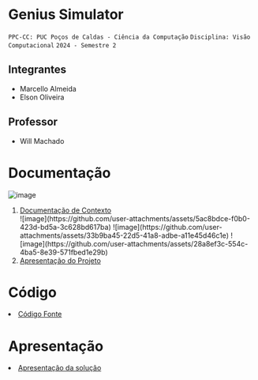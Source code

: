 # Genius Simulator

`PPC-CC: PUC Poços de Caldas - Ciência da Computação`
`Disciplina: Visão Computacional`
`2024 - Semestre 2`

## Integrantes

- Marcello Almeida
- Elson Oliveira

## Professor

- Will Machado

# Documentação
![image](https://github.com/user-attachments/assets/dcf9e148-4b74-4ecc-b8a4-c2ba48e0ccc1)
<ol>
<li><a href="docs/1-Documentação de Contexto.md"> Documentação de Contexto</a></li>
![image](https://github.com/user-attachments/assets/5ac8bdce-f0b0-423d-bd5a-3c628bd617ba)
![image](https://github.com/user-attachments/assets/33b9ba45-22d5-41a8-adbe-a11e45d46c1e)
![image](https://github.com/user-attachments/assets/28a8ef3c-554c-4ba5-8e39-571fbed1e29b)
<li><a href="docs/12-Apresentação do Projeto.md"> Apresentação do Projeto</a></li>
</ol>

# Código

<li><a href="src/README.md"> Código Fonte</a></li>


# Apresentação

<li><a href="presentation/README.md"> Apresentação da solução</a></li>
